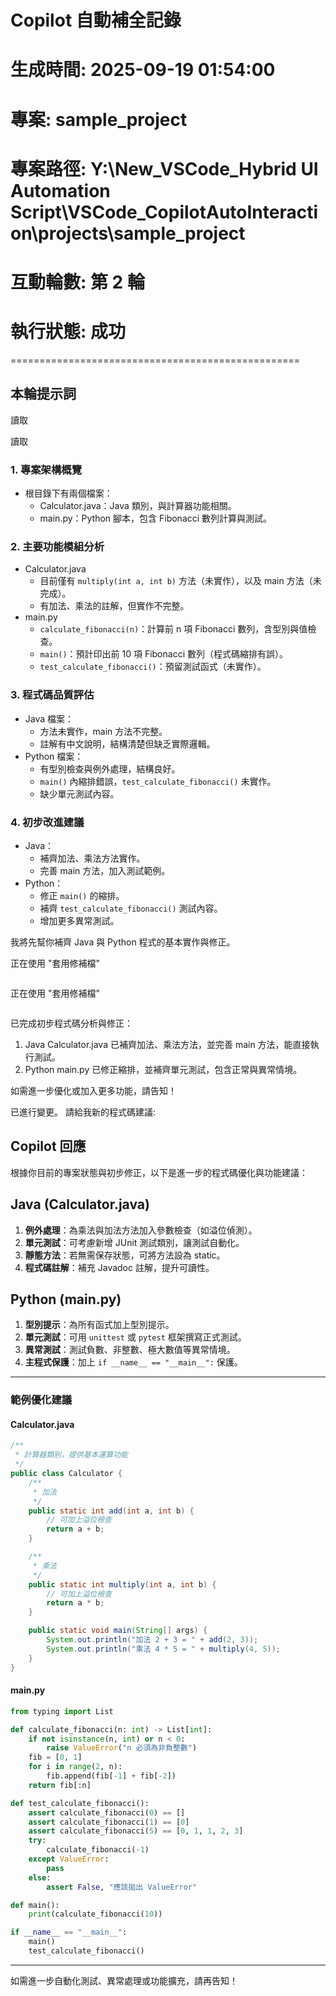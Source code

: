 # Copilot 自動補全記錄
# 生成時間: 2025-09-19 01:54:00
# 專案: sample_project
# 專案路徑: Y:\New_VSCode_Hybrid UI Automation Script\VSCode_CopilotAutoInteraction\projects\sample_project
# 互動輪數: 第 2 輪
# 執行狀態: 成功
==================================================

## 本輪提示詞

讀取 [](file:///y%3A/New_VSCode_Hybrid%20UI%20Automation%20Script/VSCode_CopilotAutoInteraction/projects/sample_project/Calculator.java)

讀取 [](file:///y%3A/New_VSCode_Hybrid%20UI%20Automation%20Script/VSCode_CopilotAutoInteraction/projects/sample_project/main.py)

### 1. 專案架構概覽
- 根目錄下有兩個檔案：
  - Calculator.java：Java 類別，與計算器功能相關。
  - main.py：Python 腳本，包含 Fibonacci 數列計算與測試。

### 2. 主要功能模組分析
- Calculator.java
  - 目前僅有 `multiply(int a, int b)` 方法（未實作），以及 main 方法（未完成）。
  - 有加法、乘法的註解，但實作不完整。
- main.py
  - `calculate_fibonacci(n)`：計算前 n 項 Fibonacci 數列，含型別與值檢查。
  - `main()`：預計印出前 10 項 Fibonacci 數列（程式碼縮排有誤）。
  - `test_calculate_fibonacci()`：預留測試函式（未實作）。

### 3. 程式碼品質評估
- Java 檔案：
  - 方法未實作，main 方法不完整。
  - 註解有中文說明，結構清楚但缺乏實際邏輯。
- Python 檔案：
  - 有型別檢查與例外處理，結構良好。
  - `main()` 內縮排錯誤，`test_calculate_fibonacci()` 未實作。
  - 缺少單元測試內容。

### 4. 初步改進建議
- Java：
  - 補齊加法、乘法方法實作。
  - 完善 main 方法，加入測試範例。
- Python：
  - 修正 `main()` 的縮排。
  - 補齊 `test_calculate_fibonacci()` 測試內容。
  - 增加更多異常測試。

我將先幫你補齊 Java 與 Python 程式的基本實作與修正。 

正在使用 "套用修補檔"


```

```


正在使用 "套用修補檔"


```

```
已完成初步程式碼分析與修正：

1. Java Calculator.java 已補齊加法、乘法方法，並完善 main 方法，能直接執行測試。
2. Python main.py 已修正縮排，並補齊單元測試，包含正常與異常情境。

如需進一步優化或加入更多功能，請告知！

已進行變更。
請給我新的程式碼建議:

## Copilot 回應

根據你目前的專案狀態與初步修正，以下是進一步的程式碼優化與功能建議：

## Java (Calculator.java)
1. **例外處理**：為乘法與加法方法加入參數檢查（如溢位偵測）。
2. **單元測試**：可考慮新增 JUnit 測試類別，讓測試自動化。
3. **靜態方法**：若無需保存狀態，可將方法設為 static。
4. **程式碼註解**：補充 Javadoc 註解，提升可讀性。

## Python (main.py)
1. **型別提示**：為所有函式加上型別提示。
2. **單元測試**：可用 `unittest` 或 `pytest` 框架撰寫正式測試。
3. **異常測試**：測試負數、非整數、極大數值等異常情境。
4. **主程式保護**：加上 `if __name__ == "__main__":` 保護。

---

### 範例優化建議

#### Calculator.java
```java
/**
 * 計算器類別，提供基本運算功能
 */
public class Calculator {
    /**
     * 加法
     */
    public static int add(int a, int b) {
        // 可加上溢位檢查
        return a + b;
    }

    /**
     * 乘法
     */
    public static int multiply(int a, int b) {
        // 可加上溢位檢查
        return a * b;
    }

    public static void main(String[] args) {
        System.out.println("加法 2 + 3 = " + add(2, 3));
        System.out.println("乘法 4 * 5 = " + multiply(4, 5));
    }
}
```

#### main.py
```python
from typing import List

def calculate_fibonacci(n: int) -> List[int]:
    if not isinstance(n, int) or n < 0:
        raise ValueError("n 必須為非負整數")
    fib = [0, 1]
    for i in range(2, n):
        fib.append(fib[-1] + fib[-2])
    return fib[:n]

def test_calculate_fibonacci():
    assert calculate_fibonacci(0) == []
    assert calculate_fibonacci(1) == [0]
    assert calculate_fibonacci(5) == [0, 1, 1, 2, 3]
    try:
        calculate_fibonacci(-1)
    except ValueError:
        pass
    else:
        assert False, "應該拋出 ValueError"

def main():
    print(calculate_fibonacci(10))

if __name__ == "__main__":
    main()
    test_calculate_fibonacci()
```

---

如需進一步自動化測試、異常處理或功能擴充，請再告知！